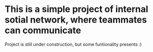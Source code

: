 # This is a simple project of internal sotial network, where teammates can communicate

Project is still under construction, but some funtionality presents :)
